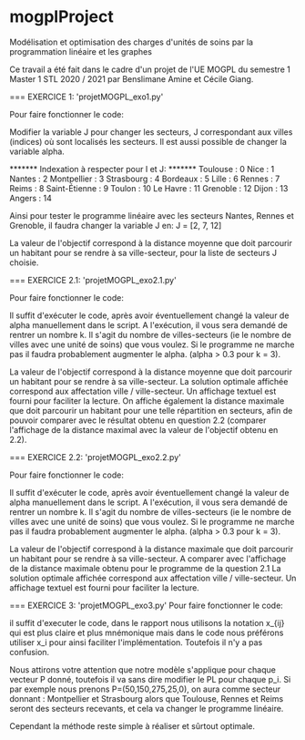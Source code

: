 # mogplProject
Modélisation et optimisation des charges d'unités de soins par la programmation linéaire et les graphes

Ce travail a été fait dans le cadre d'un projet de l'UE MOGPL du semestre 1 Master 1 STL 2020 / 2021 par Benslimane Amine et Cécile Giang.

=== EXERCICE 1: 'projetMOGPL_exo1.py'

Pour faire fonctionner le code:

Modifier la variable J pour changer les secteurs, J correspondant aux villes
(indices) où sont localisés les secteurs. Il est aussi possible de changer la 
variable alpha.

*******      Indexation à respecter pour I et J:     *******
Toulouse      : 0
Nice          : 1
Nantes        : 2
Montpellier   : 3
Strasbourg    : 4
Bordeaux      : 5
Lille         : 6
Rennes        : 7
Reims         : 8
Saint-Étienne : 9
Toulon        : 10
Le Havre      : 11
Grenoble      : 12
Dijon         : 13
Angers        : 14

Ainsi pour tester le programme linéaire avec les secteurs Nantes, Rennes et 
Grenoble, il faudra changer la variable J en:
J = [2, 7, 12]

La valeur de l'objectif correspond à la distance moyenne que doit parcourir un 
habitant pour se rendre à sa ville-secteur, pour la liste de secteurs J choisie.

=== EXERCICE 2.1: 'projetMOGPL_exo2.1.py'

Pour faire fonctionner le code:

Il suffit d'exécuter le code, après avoir éventuellement changé la valeur de 
alpha manuellement dans le script.
A l'exécution, il vous sera demandé de rentrer un nombre k. Il s'agit du nombre
de villes-secteurs (ie le nombre de villes avec une unité de soins) que vous 
voulez. Si le programme ne marche pas il faudra probablement augmenter le alpha.
(alpha > 0.3 pour k = 3).

La valeur de l'objectif correspond à la distance moyenne que doit parcourir un 
habitant pour se rendre à sa ville-secteur. La solution optimale affichée 
correspond aux affectation ville / ville-secteur. Un affichage textuel est 
fourni pour faciliter la lecture.
On affiche également la distance maximale que doit parcourir un habitant pour une
telle répartition en secteurs, afin de pouvoir comparer avec le résultat obtenu
en question 2.2 (comparer l'affichage de la distance maximal avec la valeur de
l'objectif obtenu en 2.2).


=== EXERCICE 2.2: 'projetMOGPL_exo2.2.py'

Pour faire fonctionner le code:

Il suffit d'exécuter le code, après avoir éventuellement changé la valeur de 
alpha manuellement dans le script.
A l'exécution, il vous sera demandé de rentrer un nombre k. Il s'agit du nombre
de villes-secteurs (ie le nombre de villes avec une unité de soins) que vous 
voulez. Si le programme ne marche pas il faudra probablement augmenter le alpha.
(alpha > 0.3 pour k = 3).

La valeur de l'objectif correspond à la distance maximale que doit parcourir un 
habitant pour se rendre à sa ville-secteur. A comparer avec l'affichage de la 
distance maximale obtenu pour le programme de la question 2.1
La solution optimale affichée correspond aux affectation ville / ville-secteur. Un affichage textuel est 
fourni pour faciliter la lecture.

=== EXERCICE 3: 'projetMOGPL_exo3.py'
Pour faire fonctionner le code:

il suffit d'executer le code, dans le rapport nous utilisons la notation x_{ij} qui est plus claire et plus mnémonique
mais dans le code nous préférons utiliser x_i pour ainsi faciliter l'implémentation. Toutefois il n'y a pas confusion.

Nous attirons votre attention que notre modèle s'applique pour chaque vecteur P donné, toutefois il va sans dire modifier
le PL pour chaque p_i.
Si par exemple nous prenons P=(50,150,275,25,0), on aura comme secteur donnant : Montpellier et Strasbourg
alors que Toulouse, Rennes et Reims seront des secteurs recevants, et cela va changer le programme linéaire.

Cependant la méthode reste simple à réaliser et sûrtout optimale.
